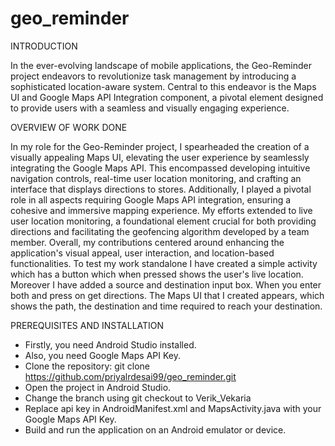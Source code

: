 # geo_reminder

INTRODUCTION

In the ever-evolving landscape of mobile applications, the Geo-Reminder project endeavors to revolutionize task management by introducing a sophisticated location-aware system. Central to this endeavor is the Maps UI and Google Maps API Integration component, a pivotal element designed to provide users with a seamless and visually engaging experience. 

OVERVIEW OF WORK DONE

In my role for the Geo-Reminder project, I spearheaded the creation of a visually appealing Maps UI, elevating the user experience by seamlessly integrating the Google Maps API. This encompassed developing intuitive navigation controls, real-time user location monitoring, and crafting an interface that displays directions to stores. Additionally, I played a pivotal role in all aspects requiring Google Maps API integration, ensuring a cohesive and immersive mapping experience. My efforts extended to live user location monitoring, a foundational element crucial for both providing directions and facilitating the geofencing algorithm developed by a team member. Overall, my contributions centered around enhancing the application's visual appeal, user interaction, and location-based functionalities. To test my work standalone I have created a simple activity which has a button which when pressed shows the user's live location. Moreover I have added a source and destination input box. When you enter both and press on get directions. The Maps UI that I created appears, which shows the path, the destination and time required to reach your destination.


PREREQUISITES AND INSTALLATION

- Firstly, you need Android Studio installed.
- Also, you need Google Maps API Key.
- Clone the repository: git clone https://github.com/priyalrdesai99/geo_reminder.git
- Open the project in Android Studio.
- Change the branch using git checkout to Verik_Vekaria
- Replace api key in AndroidManifest.xml and MapsActivity.java with your Google Maps API Key.
- Build and run the application on an Android emulator or device.
